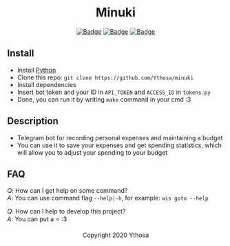 <br>

<h1 align="center">Minuki</h1>
<div align="center">

[![Badge](https://img.shields.io/badge/Uses-Python-blue.svg?style=flat-square)]("Python")
[![Badge](https://img.shields.io/badge/Open-Source-important.svg?style=flat-square)]("OpenSource")
[![Badge](https://img.shields.io/badge/Made_with-Love-ff69b4.svg?style=flat-square)]("MadeWithLove")
    
</div>


## Install
-   Install [Python](https://www.python.org/downloads/) 
-   Clone this repo: `git clone https://github.com/Ythosa/minuki`
-   Install dependencies
-   Insert bot token and your ID in `API_TOKEN` and `ACCESS_ID` in `tokens.py`
-   Done, you can run it by writing `make` command in your cmd :3


## Description
-    Telegram bot for recording personal expenses and maintaining a budget
-    You can use it to save your expenses and get spending statistics, which will allow you to adjust your spending to your budget


## FAQ
*Q*: How can I get help on some command?  
*A*: You can use command flag `--help|-h`, for example: `wis goto --help`

*Q*: How can I help to develop this project?  
*A*: You can put a :star: :3


<div align="center">
  Copyright 2020 Ythosa
</div>
